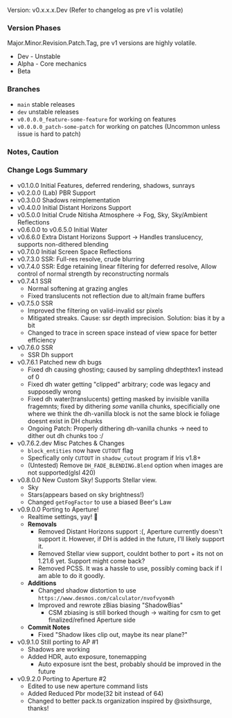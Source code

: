 <!---
The shader developer should make use of Issues(bugs), Discussions(ideas), and Pull Requests(changes) especially when it is significant to do so and when not in a dev version.
-->

Version: v0.x.x.x.Dev (Refer to changelog as pre v1 is volatile)

### Version Phases
Major.Minor.Revision.Patch.Tag, pre v1 versions are highly volatile.
 - Dev - Unstable
 - Alpha - Core mechanics
 - Beta

### Branches
 - `main` stable releases
 - `dev` unstable releases
 - `v0.0.0.0_feature-some-feature` for working on features
 - `v0.0.0.0_patch-some-patch` for working on patches (Uncommon unless issue is hard to patch)

### Notes, Caution

### Change Logs Summary
- v0.1.0.0 Initial Features, deferred rendering, shadows, sunrays
- v0.2.0.0 (Lab) PBR Support
- v0.3.0.0 Shadows reimplementation
- v0.4.0.0 Initial Distant Horizons Support
- v0.5.0.0 Initial Crude Nitisha Atmosphere -> Fog, Sky, Sky/Ambient Reflections
- v0.6.0.0 to v0.6.5.0 Initial Water
- v0.6.6.0 Extra Distant Horizons Support -> Handles translucency, supports non-dithered blending
- v0.7.0.0 Initial Screen Space Reflections
- v0.7.3.0 SSR: Full-res resolve, crude blurring
- v0.7.4.0 SSR: Edge retaining linear filtering for deferred resolve, Allow control of normal strength by reconstructing normals
- v0.7.4.1 SSR
  - Normal softening at grazing angles
  - Fixed translucents not reflection due to alt/main frame buffers
- v0.7.5.0 SSR
  - Improved the filtering on valid-invalid ssr pixels
  - Mitigated streaks. Cause: ssr depth imprecision. Solution: bias it by a bit
  - Changed to trace in screen space instead of view space for better efficiency
- v0.7.6.0 SSR
  - SSR Dh support
- v0.7.6.1 Patched new dh bugs
  - Fixed dh causing ghosting; caused by sampling dhdepthtex1 instead of 0
  - Fixed dh water getting "clipped" arbitrary; code was legacy and supposedly wrong
  - Fixed dh water(translucents) getting masked by invisible vanilla fragemnts; fixed by dithering *some* vanilla chunks, specificially one where we think the dh-vanilla block is not the same block ie foliage doesnt exist in DH chunks
  - Ongoing Patch: Properly dithering dh-vanilla chunks -> need to dither out dh chunks too :/
- v0.7.6.2.dev Misc Patches & Changes
  - `block_entities` now have `CUTOUT` flag
  - Specfically only `CUTOUT` in `shadow_cutout` program if Iris v1.8+
  - (Untested) Remove `DH_FADE_BLENDING.Blend` option when images are not supported(glsl 420)
- v0.8.0.0 New Custom Sky! Supports Stellar view.
  - Sky
  - Stars(appears based on sky brightness!)
  - Changed `getFogFactor` to use a biased Beer's Law
- v0.9.0.0 Porting to Aperture!
  - Realtime settings, yay! 🎉
  - **Removals**
    - Removed Distant Horizons support :(, Aperture currently doesn't support it. However, if DH is added in the future, I'll likely support it.
    - Removed Stellar view support, couldnt bother to port + its not on 1.21.6 yet. Support might come back?
    - Removed PCSS. It was a hassle to use, possibly coming back if I am able to do it goodly.
  - **Additions**
    - Changed shadow distortion to use `https://www.desmos.com/calculator/nvofvyom4h`
    - Improved and rewrote zBias biasing "ShadowBias"
      - CSM zbiasing is still borked though -> waiting for csm to get finalized/refined Aperture side
  - **Commit Notes**
    - Fixed "Shadow likes clip out, maybe its near plane?"
- v0.9.1.0 Still porting to AP #1
  - Shadows are working
  - Added HDR, auto exposure, tonemapping
    - Auto exposure isnt the best, probably should be improved in the future
- v0.9.2.0 Porting to Aperture #2
  - Edited to use new aperture command lists
  - Added Reduced Pbr mode(32 bit instead of 64)
  - Changed to better pack.ts organization inspired by @sixthsurge, thanks!
